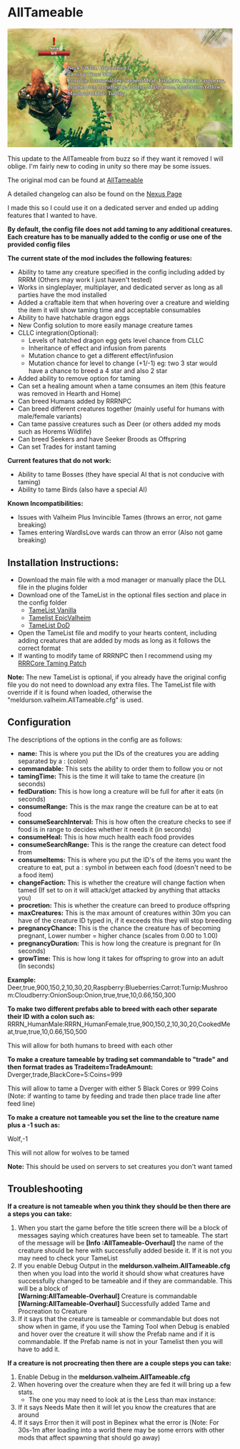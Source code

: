 # AllTameable

![Banner](https://raw.githubusercontent.com/meldurson/AllTameable/main/Banner.png)

This update to the AllTameable from buzz so if they want it removed I will oblige. I'm fairly new to coding in unity so there may be some issues.

The original mod can be found at [AllTameable](https://www.nexusmods.com/valheim/mods/478?tab=description)

A detailed changelog can also be found on the [Nexus Page](https://www.nexusmods.com/valheim/mods/1571?tab=description)

I made this so I could use it on a dedicated server and ended up adding features that I wanted to have.

__By default, the config file does not add taming to any additional creatures. Each creature has to be manually added to the config or use one of the provided config files__


__The current state of the mod includes the following features:__

* Ability to tame any creature specified in the config including added by RRRM (Others may work I just haven't tested)
* Works in singleplayer, multiplayer, and dedicated server as long as all parties have the mod installed
* Added a craftable item that when hovering over a creature and wielding the item it will show taming time and acceptable consumables
* Ability to have hatchable dragon eggs
* New Config solution to more easily manage creature tames
* CLLC integration(Optional):
  * Levels of hatched dragon egg gets level chance from CLLC
  * Inheritance of effect and infusion from parents
  * Mutation chance to get a different effect/infusion
  * Mutation chance for level to change (+1/-1) eg: two 3 star would have a chance to breed a 4 star and also 2 star
* Added ability to remove option for taming
* Can set a healing amount when a tame consumes an item (this feature was removed in Hearth and Home)
* Can breed Humans added by RRRNPC
* Can breed different creatures together (mainly useful for humans with male/female variants)
* Can tame passive creatures such as Deer (or others added my mods such as Horems Wildlife)
* Can breed Seekers and have Seeker Broods as Offspring
* Can set Trades for instant taming


__Current features that do not work:__
* Ability to tame Bosses (they have special AI that is not conducive with taming)
* Ability to tame Birds (also have a special AI)

__Known Incompatibilities:__
* Issues with Valheim Plus Invincible Tames (throws an error, not game breaking)
* Tames entering WardIsLove wards can throw an error (Also not game breaking)

## Installation Instructions:

* Download the main file with a mod manager or manually place the DLL file in the plugins folder
* Download one of the TameList in the optional files section and place in the config folder
  * [TameList Vanilla](https://github.com/meldurson/AllTameable/blob/main/TameList%20Vanilla.zip)
  * [Tamelist EpicValheim](https://github.com/meldurson/AllTameable/blob/main/Tamelist%20EpicValheim.zip)
  * [TameList DoD](https://github.com/meldurson/AllTameable/blob/main/TameList%20DoD.zip)
* Open the TameList file and modify to your hearts content, including adding creatures that are added by mods as long as it follows the correct format
* If wanting to modify tame of RRRNPC then I recommend using my [RRRCore Taming Patch](https://github.com/meldurson/AllTameable/raw/main/RRRCoreTamingPatch_0.0.1.zip)

__Note:__ The new TameList is optional, if you already have the original config file you do not need to download any extra files. The TameList file with override if it is found when loaded, otherwise the "meldurson.valheim.AllTameable.cfg" is used.


## Configuration

The descriptions of the options in the config are as follows:
* __name:__ This is where you put the IDs of the creatures you are adding separated by a : (colon)
* __commandable:__ This sets the ability to order them to follow you or not
* __tamingTime:__ This is the time it will take to tame the creature (in seconds)
* __fedDuration:__ This is how long a creature will be full for after it eats (in seconds)
* __consumeRange:__ This is the max range the creature can be at to eat food
* __consumeSearchInterval:__ This is how often the creature checks to see if food is in range to decides whether it needs it (in seconds)
* __consumeHeal:__ This is how much health each food provides
* __consumeSearchRange:__ This is the range the creature can detect food from
* __consumeItems:__ This is where you put the ID's of the items you want the creature to eat, put a : symbol in between each food (doesn't need to be a food item)
* __changeFaction:__ This is whether the creature will change faction when tamed (If set to on it will attack/get attacked by anything that attacks you)
* __procretion:__ This is whether the creature can breed to produce offspring
* __maxCreatures:__ This is the max amount of creatures within 30m you can have of the creature ID typed in, if it exceeds this they will stop breeding
* __pregnancyChance:__ This is the chance the creature has of becoming pregnant, Lower number = higher chance (scales from 0.00 to 1.00)
* __pregnancyDuration:__ This is how long the creature is pregnant for (In seconds)
* __growTime:__ This is how long it takes for offspring to grow into an adult (In seconds)

__Example:__
Deer,true,900,150,2,10,30,20,Raspberry:Blueberries:Carrot:Turnip:Mushroom:Cloudberry:OnionSoup:Onion,true,true,10,0.66,150,300

__To make two different prefabs able to breed with each other separate their ID with a colon such as:__
RRRN_HumanMale:RRRN_HumanFemale,true,900,150,2,10,30,20,CookedMeat,true,true,10,0.66,150,500

This will allow for both humans to breed with each other

__To make a creature tameable by trading set commandable to "trade" and then format trades as Tradeitem=TradeAmount:__
Dverger,trade,BlackCore=5:Coins=999

This will allow to tame a Dverger with either 5 Black Cores or 999 Coins (Note: if wanting to tame by feeding and trade then place trade line after feed line)


__To make a creature not tameable you set the line to the creature name plus a -1 such as:__

Wolf,-1

This will not allow for wolves to be tamed

__Note:__ This should be used on servers to set creatures you don't want tamed

## Troubleshooting
__If a creature is not tameable when you think they should be then there are a steps you can take:__
1. When you start the game before the title screen there will be a block of messages saying which creatures have been set to tameable. The start of the message will be __[Info   :AllTameable-Overhaul]__ the name of the creature should be here with successfully added beside it. If it is not you may need to check your TameList
2. If you enable Debug Output in the __meldurson.valheim.AllTameable.cfg__ then when you load into the world it should show what creatures have successfully changed to be tameable and if they are commandable. This will be a block of  
__[Warning:AllTameable-Overhaul]__ Creature is commandable
__[Warning:AllTameable-Overhaul]__ Successfully added Tame and Procreation to Creature
3. If it says that the creature is tameable or commandable but does not show when in game, if you use the Taming Tool when Debug is enabled and hover over the creature it will show the Prefab name and if it is commandable. If the Prefab name is not in your Tamelist then you will have to add it.


__If a creature is not procreating then there are a couple steps you can take:__
1. Enable Debug in the __meldurson.valheim.AllTameable.cfg__
2. When hovering over the creature when they are fed it will bring up a few stats. 
   - The one you may need to look at is the Less than max instance: 
4. If it says Needs Mate then it will let you know the creatures that are around
5. If it says Error then it will post in Bepinex what the error is (Note: For 30s-1m after loading into a world there may be some errors with other mods that affect spawning that should go away)

